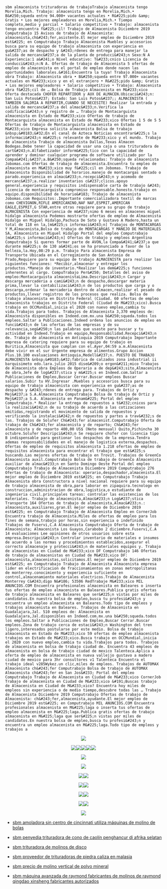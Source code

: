 
```
sbm almacenista trituradoras de trabajoTrabajo almacenista tengo Morelia,Mich. Trabajo: almacenista tengo en Morelia,Mich.• B&#250;squeda entre 94.000+ vacantes actuales • R&#225;pido &amp; Gratis • Los mejores empleadores en Morelia,Mich.• Tiempo completo,medio y parcial • Salario competitivo • Trabajo: almacenista tengo encuentra f&#225;cil! Trabajo de Almacenista Diciembre 2019 Computrabajo 15 Avisos de trabajo de Almacenista: almacenista,ch&#243;fer,asistente.El mejor empleo de Diciembre 2019 est&#225; en Computrabajo Trabajo Almacenista Muebles y accesorios busca para su equipo de trabajo almacenista con experiencia en gu&#237;as de despacho y &#243;rdenes de entrega para manejar la salida de mercanc&#237;a de la planta de producci&#243;n Sexo:N A Experiencia:1 a&#241;o Nivel educativo: T&#233;cnico Licencia de conducci&#243;n:N A. Ofertas de trabajo de Almacenista 5 ofertas de empleo de almacenista en el portal de empleo donde nacen las oportunidades laborales.&#161;Encuentra la tuya! Trabajo Almacenista obra Trabajo: Almacenista obra • B&#250;squeda entre 97.000+ vacantes actuales en M&#233;xico y en el extranjero • R&#225;pido &amp; Gratis • Los mejores empleadores • Salario competitivo • Trabajo: Almacenista obra f&#225;cil de … Bolsa de Trabajo Almacenista en M&#233;xico Oferta destacada CHOFER REPARTIDOR y AUX DE ALMACEN.Ubicaci&#243;n: San Luis Potos&#237; Estado: San Luis Potos&#237;; ALMACENISTA ( TAMBIEN SALDRIA A REPARTIR,CUANDO SE NECESITE) Realizar la entrada y salida de mercanc&#237;a del almac&#233;n.Verifica la codificaci&#243;n y registro de … Trabajo de Montacarguista almacenista en Estado de M&#233;xico Ofertas de trabajo de Montacarguista almacenista en Estado de M&#233;xico Ofertas 1 5 de 5 5 Ofertas de trabajo de Montacarguista almacenista en Estado de M&#233;xico Empresa solicita almacenista Bolsa de trabajo &nbsp;&#0183;&#32;En el canal de Azteca Noticias encontrar&#225;s la informaci&#243;n m&#225;s relevante de M&#233;xico y el mundo. Trabajo de almacenista Trabajo de almacenista Dallas,Texas Almacen Bodegas.Debe tener la capacidad de usar una caja o una trituradora de cart&#243;n.Alfabetizador inform&#225;tico con la capacidad de aprender y dominar cualquier programa de software utilizado por la Compa&#241;&#237;a.B&#250;squeda relacionadas: Trabajo de almacenista Jobomas.com Ofertas de trabajo de almacenista.Encuentra tu empleo de almacenista en M&#233;xico muy f&#225;cil en Jobomas. Trabajo de Almacenista Disponibilidad de horarios.manejo de montacargas sentado o parado.experiencia en almac&#233;n.recepci&#243;n y acomodo de mercanc&#237;a.realizar inventarios c&#237;clicos.apoyo general.experiencia y requisitos indispensable carta de trabajo &#243; licencia de montacarguista compromiso responsable.honesto.trabajo en equipo.disponibilidad de horario&#183; Trabajo de almacenista Jobomas.com Requisitos:.Importante comercializadora textil de marcas como CHEVIGNON,RIFLE AMERICANINO,NAF NAF,ESPRIT,AMERICAN EAGLE,ESPRIT,G STAR,entre otras requiere para su grupo de trabajo ALMACENISTA Con experiencia de m&#237;nimo 6 meses en almacenes miguel hidalgo almacenista Podemos mostrarte ofertas de empleo de Almacenista Hidalgo en Miguel Hidalgo,Pachuca De Soto y Gustavo A Madero,hasta un total de 118 en la,[m&#225;s informaci&#243;n] Trabajos de MONTACARGAS Y M,Almacenista,Bolsa de trabajo de MONTACARGAS Y MANEJO DE MATERIALES SA, Almacenista en Miguel Hidalgo Portal del empleo Computrabajo [m&#225;s informaci&#243;n] Ofertas de trabajo y empleos Argentina Computrabajo Si queres formar parte de AVON,la Compa&#241;&#237;a que durante m&#225;s de 130 a&#241;os se ha pronunciado a favor de la belleza,la.Hoy,08:29 p.m. Trabajo Para almacenista Empresa de Transporte Ubicada en el Corregimiento de San Antonio de Prado,Requiere para su equipo de trabajo ALMACENISTA para realizar las siguientes funciones: *Recibir,almacenar y entregar los productos.*Manejo de inventario.*Realizar las dem&#225;s funciones inherentes al cargo. CompuTrabajo Per&#250; Detalles del aviso de empleo:Montacarguista almacenistaLima.Descripci&#243;n Cargar y descarga mercaderia a cami&#243;n de despacho,descargar materia prima,llevar la contabilizaci&#243;n de los productos que carga y o descarga,ordenar la mercaderia dentro de almacen,realizar el pesado de productos,llevar registros de los procesos que realiza. Bolsa de trabajo almacenista en Distrito Federal (Ciudad. 60 ofertas de empleo almacenista trabajos en Distrito Federal (Ciudad de M&#233;xico).Busca trabajo en OCCMundial,inicia el 2020 con nuevo empleo,cambia tu vida.Trabajos para todos. Trabajos de Almacenista 3,370 empleos de: Almacenista disponibles en Indeed.com.mx.una b&#250;squeda.todos los empleos.Saltar a Publicaciones.Indeed ordena los anuncios de empleo en funci&#243;n de las ofertas de las empresas y de su relevancia,seg&#250;n las palabras que usaste para buscar y tu actividad en Indeed.Trabajo en equipo,Responsabilidad.Recepci&#243;n de. Trabajo de almacenista en Antioquia 2019 Computrabajo Importante empresa de catering requiere para su equipo de trabajo en Buritica,Almacenista que cumplan con el.Ayer,04:59 a.m.Almacenista debe vivir en el sur Urgente empresa de alimentos.Grupo Accion Plus.10.100 evaluaciones Antioquia,Medell&#237;n. PUESTO DE TRABAJO ALMACENISTA &nbsp;&#0183;&#32;fabrica de calzados zona industrial ii barquisimeto edo.lara.julio 2015 dise&#209;o ergon&#211;mico Trabajos de Almacenista obra Empleos de Operario a de dep&#243;sito,Almacenista de obra,Jefe de log&#237;stica y m&#225;s en Indeed.com.Saltar a Publicaciones de Empleo,Buscar Cerrar.Buscar empleos Buscar salarios.Subir tu HV.Ingresar .Muebles y accesorios busca para su equipo de trabajo almacenista con experiencia en gu&#237;as de despacho y &#243;rdenes de entrega para. Trabajos de Ortiz y Mej&#237;a S.A.Almacenista Computrabajo Bolsa de trabajo de Ortiz y Mej&#237;a S.A. Almacenista en Panam&#225; Portal del empleo Computrabajo.* Realizar la entrega de repuestos a t&#232;cnicos para la realizaci&#242;n de su trabajo de acuerdo a las cotizaciones emitidas,registrando el movimiento de salida de repuestos y verificando la instalaci&#242;n de repuestos y partes a trav&#232;s de las. Trabajos de Solufer Ch&#243;fer almacenist.Computrabajo Oferta de trabajo de Ch&#243;fer almacenista y de reparto; Ch&#243;fer almacenista y de reparto 400,00 US$ (Neto mensual) Quito,Pichincha 30 octubre.Solufer Descripci&#243;n Se requiere chofer con licencia tipo B indispensable para gestionar los despachos de la empresa.Tendra ademas responsabilidades en el manejo de logistica externa,despachos. Ofertas de empleo de requisitos almacenista 1.218 ofertas de empleo de requisitos almacenista para encontrar el trabajo que est&#225;s buscando.Las mejores ofertas de trabajo en Trovit. Trabajos de GreenCo Almacenista auxil.Computrabajo Bolsa de trabajo de GreenCo Almacenista auxiliar de almac&#233;n en Santo Domingo Oeste Portal del empleo Computrabajo Trabajo de Almacenista Diciembre 2019 Computrabajo 276 Ofertas de trabajo de Almacenista: operario,despachador,almacenista.El mejor empleo de Diciembre 2019 est&#225; en Computrabajo Trabajo Almacenista obra Constructora a nivel nacional requiere para su equipo de trabajo almacenista de obra,para laborar en zipaquira.tecnologo en construccion,administracion de obra,logistica,o estudiante de ingenieria civil.principales tareas: controlar las existencias de los materiales. Trabajo de almacenista,Almac&#233;n Log&#237;stica Transporte 164 Ofertas de trabajo de almacenista,Almac&#233;n.: almacenista,auxiliares,gran.El mejor empleo de Diciembre 2019 est&#225; en Computrabajo Trabajo de Almacenista Empleo en CornerJob Encuentra trabajo de Almacenista.Miles de ofertas de empleo para los fines de semana,trabajo por horas,sin experiencia o indefinido Trabajos de Fuservi,C.A Almacenista Computrabajo Oferta de trabajo de Almacenista; Almacenista Los Guayos,Carabobo 2 diciembre.Fuservi,C.A 14 evaluaciones Lee opiniones de otros usuarios sobre esta empresa.Descripci&#243;n Controlar inventario de materiales e insumos de acuerdo a las normas y procedimientos establecidos,asegurar el correcto almacenaje y protecci&#243;n de materiales equipos y. Trabajo de almacenistas en Ciudad de M&#233;xico DF Computrabajo 146 Ofertas de trabajo de almacenistas en Ciudad de M&#233;xico DF: almacenista,almacenistas,solicitamos.El mejor empleo de Diciembre 2019 est&#225; en Computrabajo Trabajo de Almacenista Almacenista empresa lider en electrificacion de fraccionamientos en zonas metropolitanas de monterrey.conocimiento y experiencia suficiente en control,almacenamiento materiales electricos.Trabajo de Almacenista Monterrey C&#243;digo N&#186; 53506 RedTrabaje M&#233;xico MIL ANUNCIOS.COM Encuentra profesionales almacenista en Baleares o inserta tus ofertas de empleo almacenista en Baleares.Publica gratis ofertas de trabajo almacenista en Baleares que ser&#225;n vistas por miles de candidatos.En nuestra bolsa de empleo,busca tu profesi&#243;n y encuentra un empleo almacenista en Baleares.Todo tipo de empleos y trabajos almacenista en Baleares. Trabajos de Almacenista en Guadalajara,Jal. 510 empleos de: Almacenista en Guadalajara,Jal.disponibles en Indeed.com.mx.una b&#250;squeda.todos los empleos.Saltar a Publicaciones de Empleo,Buscar Cerrar.Buscar empleos.Zona de trabajo cerca de estaci&#243;n Washington del tren ligero,interesados postularse por este medio. Bolsa de trabajo almacenista en Estado de M&#233;xico 59 ofertas de empleo almacenista trabajos en Estado de M&#233;xico.Busca trabajo en OCCMundial,inicia el 2020 con nuevo empleo,cambia tu vida.Trabajos para todos. Trabajos de almacenista en bolsa de trabajo ciudad de. Encuentra 43 empleos de almacenista en bolsa de trabajo ciudad de mexico Talenteca.Aplica a oferta de empleo de almacenista en nueva vallejjo gustavo a madero ciudad de mexico para 3hr consultores v1 Talenteca Encuentra el trabajo ideal v285Wykez.un clic,miles de empleos. Trabajos de AUTOMAX Almacenista ch&#243;fer Computrabajo Bolsa de trabajo de AUTOMAX Almacenista ch&#243;fer en San Jos&#233; Portal del empleo Computrabajo Trabajo de Almacenista en Ciudad de M&#233;xico CornerJob Trabajo de almacenista en Ciudad de M&#233;xico &#191;Buscas trabajo de Almacenista en Ciudad de M&#233;xico? Encuentra hoy miles de empleos sin experiencia o de medio tiempo,descubre todas las … Trabajo de Almacenista Diciembre 2019 Computrabajo Ofertas de trabajo de Almacenista: ch&#243;fer,almacenista,ayudante.El mejor empleo de Diciembre 2019 est&#225; en Computrabajo MIL ANUNCIOS.COM Encuentra profesionales almacenista en M&#225;laga o inserta tus ofertas de empleo almacenista en M&#225;laga.Publica gratis ofertas de trabajo almacenista en M&#225;laga que ser&#225;n vistas por miles de candidatos.En nuestra bolsa de empleo,busca tu profesi&#243;n y encuentra un empleo almacenista en M&#225;laga.Todo tipo de empleos y trabajos a 
```

<div align="center">

<a href="https://es-crusher.shibang-china.com/github&k=sbm+almacenista+trituradoras+de+trabajo"><img src="https://static.shibang-china.com/es/crusher/logo.jpg"></a>

<a href="https://es-crusher.shibang-china.com/github&k=sbm+almacenista+trituradoras+de+trabajo"><img src="https://static.shibang-china.com/es/crusher/index.jpg"></a><a href="https://es-crusher.shibang-china.com/material.htmlgithub&k=sbm+almacenista+trituradoras+de+trabajo"><img src="https://static.shibang-china.com/es/crusher/material.jpg"></a><a href="https://es-crusher.shibang-china.com/application.htmlgithub&k=sbm+almacenista+trituradoras+de+trabajo"><img src="https://static.shibang-china.com/es/crusher/application.jpg"></a><a href="https://es-crusher.shibang-china.com/aboutus.htmlgithub&k=sbm+almacenista+trituradoras+de+trabajo"><img src="https://static.shibang-china.com/es/crusher/aboutus.jpg"></a><a href="https://es-crusher.shibang-china.com/contact.htmlgithub&k=sbm+almacenista+trituradoras+de+trabajo"><img src="https://static.shibang-china.com/es/crusher/contact.jpg"></a>

<a href="https://es-crusher.shibang-china.com/github&k=sbm+almacenista+trituradoras+de+trabajo"><img src="https://static.shibang-china.com/es/crusher/banner.jpg"></a>

<a href="https://swt.shibang-china.com/github&k=sbm+almacenista+trituradoras+de+trabajo"><img src="https://static.shibang-china.com/es/crusher/text.jpg"></a>

<a href="https://swt.shibang-china.com/github&k=sbm+almacenista+trituradoras+de+trabajo"><img src="https://static.shibang-china.com/es/crusher/chat.jpg"></a><a href="https://es-crusher.shibang-china.com/contact.htmlgithub&k=sbm+almacenista+trituradoras+de+trabajo"><img src="https://static.shibang-china.com/es/crusher/message.jpg"></a>

<a href="https://es-crusher.shibang-china.com/products/pe.htmlgithub&k=sbm+almacenista+trituradoras+de+trabajo"><img src="https://static.shibang-china.com/es/crusher/pe.jpg"></a><a href="https://es-crusher.shibang-china.com/products/pf.htmlgithub&k=sbm+almacenista+trituradoras+de+trabajo"><img src="https://static.shibang-china.com/es/crusher/pf.jpg"></a>

<a href="https://es-crusher.shibang-china.com/products/hpt.htmlgithub&k=sbm+almacenista+trituradoras+de+trabajo"><img src="https://static.shibang-china.com/es/crusher/hpt.jpg"></a><a href="https://es-crusher.shibang-china.com/products/vsi.htmlgithub&k=sbm+almacenista+trituradoras+de+trabajo"><img src="https://static.shibang-china.com/es/crusher/vsi.jpg"></a>

<a href="https://es-crusher.shibang-china.com/products/klv.htmlgithub&k=sbm+almacenista+trituradoras+de+trabajo"><img src="https://static.shibang-china.com/es/crusher/klv.jpg"></a><a href="https://es-crusher.shibang-china.com/products/portable.htmlgithub&k=sbm+almacenista+trituradoras+de+trabajo"><img src="https://static.shibang-china.com/es/crusher/portable.jpg"></a>

<a href="https://swt.shibang-china.com/github&k=sbm+almacenista+trituradoras+de+trabajo"><img src="https://static.shibang-china.com/es/crusher/case.jpg"></a>

</div>


* [sbm amoladora sin centro de cincinnati utiliza máquinas de molino de bolas](sbm%20amoladora%20sin%20centro%20de%20cincinnati%20utiliza%20m%C3%A1quinas%20de%20molino%20de%20bolas.md)

* [sbm penyedia trituradora de cono de caolín penghancur di afrika selatan](sbm%20penyedia%20trituradora%20de%20cono%20de%20caol%C3%ADn%20penghancur%20di%20afrika%20selatan.md)

* [sbm trituradora de molinos de disco](sbm%20trituradora%20de%20molinos%20de%20disco.md)

* [sbm proveedor de trituradoras de piedra caliza en malasia](sbm%20proveedor%20de%20trituradoras%20de%20piedra%20caliza%20en%20malasia.md)

* [sbm precio de molino vertical de polvo mineral](sbm%20precio%20de%20molino%20vertical%20de%20polvo%20mineral.md)

* [sbm máquina avanzada de raymond fabricantes de molinos de raymond qingdao xinsheng fabricantes autorizados](sbm%20m%C3%A1quina%20avanzada%20de%20raymond%20fabricantes%20de%20molinos%20de%20raymond%20qingdao%20xinsheng%20fabricantes%20autorizados.md)